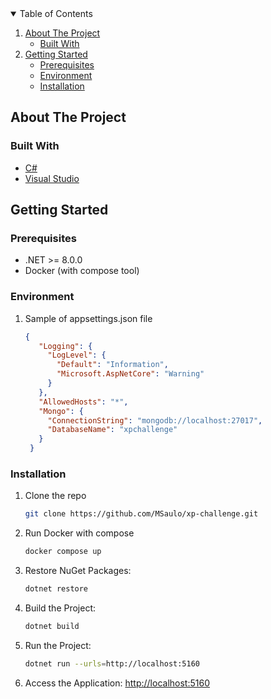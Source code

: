 <!-- TABLE OF CONTENTS -->
<details open="open">
  <summary>Table of Contents</summary>
  <ol>
    <li>
      <a href="#about-the-project">About The Project</a>
      <ul>
        <li><a href="#built-with">Built With</a></li>
      </ul>
    </li>
    <li>
      <a href="#getting-started">Getting Started</a>
      <ul>
        <li><a href="#prerequisites">Prerequisites</a></li>
        <li><a href="#Environment">Environment</a></li>
        <li><a href="#installation">Installation</a></li>
      </ul>
    </li>
  </ol>
</details>


<!-- ABOUT THE PROJECT -->
## About The Project

### Built With

* [C#](https://dotnet.microsoft.com/pt-br/languages/csharp)
* [Visual Studio](https://visualstudio.microsoft.com/pt-br/)

<!-- GETTING STARTED -->
## Getting Started

### Prerequisites

* .NET >= 8.0.0
* Docker (with compose tool)

### Environment

1. Sample of appsettings.json file
   ```json
   {
      "Logging": {
        "LogLevel": {
          "Default": "Information",
          "Microsoft.AspNetCore": "Warning"
        }
      },
      "AllowedHosts": "*",
      "Mongo": {
        "ConnectionString": "mongodb://localhost:27017",
        "DatabaseName": "xpchallenge"
      }
    }
   ```

### Installation

1. Clone the repo
   ```sh
   git clone https://github.com/MSaulo/xp-challenge.git
   ```

2. Run Docker with compose
   ```sh
   docker compose up
   ```

3. Restore NuGet Packages:
    ```sh
    dotnet restore
    ```

4. Build the Project:
    ```sh
    dotnet build
    ```

5. Run the Project:
    ```sh
    dotnet run --urls=http://localhost:5160
    ```

6. Access the Application: [http://localhost:5160](http://localhost:5160)